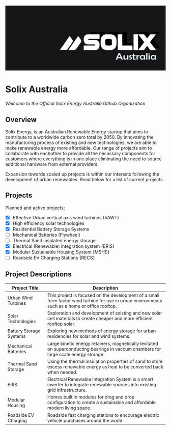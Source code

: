 ![Logo](https://github.com/Solix-Group/.github/blob/main/profile/solix.jpg)

# Solix Australia

<!--

**Here are some ideas to get you started:**

🙋‍♀️ A short introduction - what is your organization all about?
🌈 Contribution guidelines - how can the community get involved?
👩‍💻 Useful resources - where can the community find your docs? Is there anything else the community should know?
🍿 Fun facts - what does your team eat for breakfast?
🧙 Remember, you can do mighty things with the power of [Markdown](https://guides.github.com/features/mastering-markdown/)
-->

*Welcome to the Official Solix Energy Australia Github Organization*

## Overview

Solix Energy, is an Australian Renewable Energy startup that aims to contribute to a worldwide carbon zero total by 2050. By innovating the manufacturing process of existing and new technologies, we are able to make renewable energy  more affordable. Our range of projects aim to collaborate with eachother to provide all the necassary components for customers where everything is in one place eliminating the need to source additional hardware from external providers. 

Expansion towards scaled up projects is within our interests following the development of urban renewables. Read below for a list of current projects.

## Projects
Planned and active projects:    
- [x] Effective Urban vertical axis wind turbines (VAWT)
- [x] High efficiency solar technologies
- [x] Residential Battery Storage Systems
- [ ] Mechanical Batteries (Flywheel)
- [ ] Thermal Sand insulated energy storage
- [x] Electrical (Renewable) integration system {ERIS}
- [x] Modular Sustainable Housing System {MSHS}
- [ ] Roadside EV Charging Stations {RECS}

## Project Descriptions

Project Title | Description
------------- | --------------
Urban Wind Turbines | This project is focused on the development of a small form factor wind turbine for use in urban environments such as a home or office rooftop.
Solar Technologies | Exploration and development of existing and new solar cell materials to create cheaper and more efficient rooftop solar.
Battery Storage Systems | Exploring new methods of energy storage for urban residencies for solar and wind systems.
Mechanical Batteries | Large kinetic energy retainers, magnetically levitated on superconducting bearings in vaccum chambers for large scale energy storage.
Thermal Sand Storage | Using the thermal insulation properties of sand to store excess renewable energy as heat to be converted back when needed.
ERIS | Electrical Renewable Integration System is a smart inverter to integrate renewable sources into existing grid infrastructure.
Modular Housing | Homes built in modules for drag and drop configuration to create a sustainable and affordable modern living space.
Roadside EV Charging | Roadside fast charging stations to encourage electric vehicle purchases around the world.

